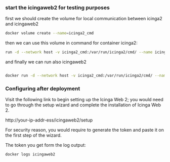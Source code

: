 ### start the icingaweb2 for testing purposes

first we should create the volume for local communication between icinga2 and icingaweb2

```bash
docker volume create --name=icinga2_cmd
```
then we can use this volume in command for container icinga2:

```bash
run -d --network host -v icinga2_cmd:/var/run/icinga2/cmd/ --name icinga2 icinga2
```

and finally we can run also icingaweb2
```bash

docker run -d --network host -v icinga2_cmd:/var/run/icinga2/cmd/ --name icingaweb2 icingaweb2
```
### Configuring after deployment

Visit the following link to begin setting up the Icinga Web 2; you would need to go through the setup wizard and complete the installation of Icinga Web 2.

http://your-ip-addr-ess/icingaweb2/setup


For security reason, you would require to generate the token and paste it on the first step of the wizard.

The token you get form the log output:

```bash
docker logs icingaweb2
```
